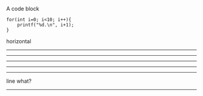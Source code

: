 A code block
```
for(int i=0; i<10; i++){
	printf("%d.\n", i+1);
}
```

horizontal
***
* * *
*****
- - -
-----------------------   
line
what?
***
